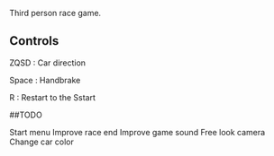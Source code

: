 Third person race game.

## Controls

ZQSD : Car direction

Space : Handbrake

R : Restart to the Sstart


##TODO

Start menu
Improve race end
Improve game sound
Free look camera
Change car color
